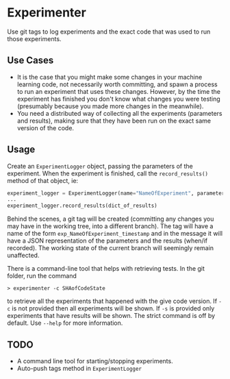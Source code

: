 Experimenter
=======
Use git tags to log experiments and the exact code that was used to run those experiments.

Use Cases
-----
  * It is the case that you might make some changes in your machine learning code, not necessarily worth committing, and spawn a process to run an experiment that uses these changes. However, by the time the experiment has finished you don't know what changes you were testing (presumably because you made more changes in the meanwhile).
  * You need a distributed way of collecting all the experiments (parameters and results), making sure that they have been run on the exact same version of the code.

Usage
-----
Create an `ExperimentLogger` object, passing the parameters of the experiment. When the experiment is finished, call
the `record_results()` method of that object, ie:

```python
experiment_logger = ExperimentLogger(name="NameOfExperiment", parameters=parameters_dict)
...
experiment_logger.record_results(dict_of_results)
```

Behind the scenes, a git tag will be created (committing any changes you may have in the working tree, into a different branch). The tag will have a name of the form `exp_NameOfExperiment_timestamp` and in the message it will have a JSON representation of the parameters and the results (when/if recorded). The working state of the current branch will seemingly remain unaffected.

There is a command-line tool that helps with retrieving tests. In the git folder, run the command
```
> experimenter -c SHAofCodeState
```
to retrieve all the experiments that happened with the give code version. If `-c` is not provided then all experiments will be shown. If `-s` is provided only experiments that have results will be shown. The strict command is off by default. Use `--help` for more information.
 
TODO
------
   * A command line tool for starting/stopping experiments.
   * Auto-push tags method in `ExperimentLogger`

